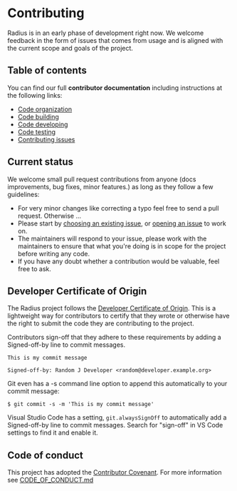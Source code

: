 # Contributing

Radius is in an early phase of development right now. We welcome feedback in the form of issues that comes from usage and is aligned with the current scope and goals of the project.

## Table of contents

You can find our full **contributor documentation** including instructions at the following links:

- [Code organization](docs/contributing/contributing-code/contributing-code-organization/)
- [Code building](docs/contributing/contributing-code/contributing-code-building/)
- [Code developing](docs/contributing/contributing-code/contributing-code-developing/)
- [Code testing](docs/contributing/contributing-code/contributing-code-testing/)
- [Contributing issues](docs/contributing/contributing-issues/)

## Current status

We welcome small pull request contributions from anyone (docs improvements, bug fixes, minor features.) as long as they follow a few guidelines:

- For very minor changes like correcting a typo feel free to send a pull request. Otherwise ...
- Please start by [choosing an existing issue](https://github.com/radius-project/dashboard/issues), or [opening an issue](https://github.com/radius-project/dashboard/issues/new/choose) to work on.
- The maintainers will respond to your issue, please work with the maintainers to ensure that what you're doing is in scope for the project before writing any code.
- If you have any doubt whether a contribution would be valuable, feel free to ask.

## Developer Certificate of Origin

The Radius project follows the [Developer Certificate of Origin](https://developercertificate.org/). This is a lightweight way for contributors to certify that they wrote or otherwise have the right to submit the code they are contributing to the project.

Contributors sign-off that they adhere to these requirements by adding a Signed-off-by line to commit messages.

```
This is my commit message

Signed-off-by: Random J Developer <random@developer.example.org>
```

Git even has a -s command line option to append this automatically to your commit message:

```
$ git commit -s -m 'This is my commit message'
```

Visual Studio Code has a setting, `git.alwaysSignOff` to automatically add a Signed-off-by line to commit messages. Search for "sign-off" in VS Code settings to find it and enable it.

## Code of conduct

This project has adopted the [Contributor Covenant](http://contributor-covenant.org/).
For more information see [CODE_OF_CONDUCT.md](https://github.com/radius-project/community/blob/main/CODE-OF-CONDUCT.md)
